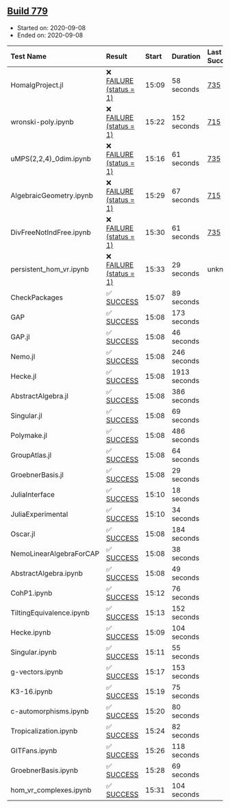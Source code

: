 ## [Build 779](https://oscarci.mathematik.uni-kl.de/job/oscar-stable/779/)

* Started on: 2020-09-08
* Ended on: 2020-09-08

| Test Name    | Result | Start | Duration | Last Success | First Failure |
|:-------------|:-------|:------|:---------|:-------------|:--------------|
| HomalgProject.jl | ❌ [FAILURE (status = 1)](https://oscarci.mathematik.uni-kl.de/job/oscar-stable/779/artifact/logs/build-779/HomalgProject.jl.log) | 15:09 | 58 seconds | [735](https://oscarci.mathematik.uni-kl.de/job/oscar-stable/735/) | [736](https://oscarci.mathematik.uni-kl.de/job/oscar-stable/736/) |
| wronski-poly.ipynb | ❌ [FAILURE (status = 1)](https://oscarci.mathematik.uni-kl.de/job/oscar-stable/779/artifact/logs/build-779/wronski-poly.ipynb.log) | 15:22 | 152 seconds | [715](https://oscarci.mathematik.uni-kl.de/job/oscar-stable/715/) | [716](https://oscarci.mathematik.uni-kl.de/job/oscar-stable/716/) |
| uMPS(2,2,4)_0dim.ipynb | ❌ [FAILURE (status = 1)](https://oscarci.mathematik.uni-kl.de/job/oscar-stable/779/artifact/logs/build-779/uMPS-2-2-4-_0dim.ipynb.log) | 15:16 | 61 seconds | [735](https://oscarci.mathematik.uni-kl.de/job/oscar-stable/735/) | [736](https://oscarci.mathematik.uni-kl.de/job/oscar-stable/736/) |
| AlgebraicGeometry.ipynb | ❌ [FAILURE (status = 1)](https://oscarci.mathematik.uni-kl.de/job/oscar-stable/779/artifact/logs/build-779/AlgebraicGeometry.ipynb.log) | 15:29 | 67 seconds | [715](https://oscarci.mathematik.uni-kl.de/job/oscar-stable/715/) | [716](https://oscarci.mathematik.uni-kl.de/job/oscar-stable/716/) |
| DivFreeNotIndFree.ipynb | ❌ [FAILURE (status = 1)](https://oscarci.mathematik.uni-kl.de/job/oscar-stable/779/artifact/logs/build-779/DivFreeNotIndFree.ipynb.log) | 15:30 | 61 seconds | [735](https://oscarci.mathematik.uni-kl.de/job/oscar-stable/735/) | [736](https://oscarci.mathematik.uni-kl.de/job/oscar-stable/736/) |
| persistent_hom_vr.ipynb | ❌ [FAILURE (status = 1)](https://oscarci.mathematik.uni-kl.de/job/oscar-stable/779/artifact/logs/build-779/persistent_hom_vr.ipynb.log) | 15:33 | 29 seconds | unknown | unknown |
| CheckPackages | ✅ [SUCCESS](https://oscarci.mathematik.uni-kl.de/job/oscar-stable/779/artifact/logs/build-779/CheckPackages.log) | 15:07 | 89 seconds |  |  |
| GAP | ✅ [SUCCESS](https://oscarci.mathematik.uni-kl.de/job/oscar-stable/779/artifact/logs/build-779/GAP.log) | 15:08 | 173 seconds |  |  |
| GAP.jl | ✅ [SUCCESS](https://oscarci.mathematik.uni-kl.de/job/oscar-stable/779/artifact/logs/build-779/GAP.jl.log) | 15:08 | 46 seconds |  |  |
| Nemo.jl | ✅ [SUCCESS](https://oscarci.mathematik.uni-kl.de/job/oscar-stable/779/artifact/logs/build-779/Nemo.jl.log) | 15:08 | 246 seconds |  |  |
| Hecke.jl | ✅ [SUCCESS](https://oscarci.mathematik.uni-kl.de/job/oscar-stable/779/artifact/logs/build-779/Hecke.jl.log) | 15:08 | 1913 seconds |  |  |
| AbstractAlgebra.jl | ✅ [SUCCESS](https://oscarci.mathematik.uni-kl.de/job/oscar-stable/779/artifact/logs/build-779/AbstractAlgebra.jl.log) | 15:08 | 386 seconds |  |  |
| Singular.jl | ✅ [SUCCESS](https://oscarci.mathematik.uni-kl.de/job/oscar-stable/779/artifact/logs/build-779/Singular.jl.log) | 15:08 | 69 seconds |  |  |
| Polymake.jl | ✅ [SUCCESS](https://oscarci.mathematik.uni-kl.de/job/oscar-stable/779/artifact/logs/build-779/Polymake.jl.log) | 15:08 | 486 seconds |  |  |
| GroupAtlas.jl | ✅ [SUCCESS](https://oscarci.mathematik.uni-kl.de/job/oscar-stable/779/artifact/logs/build-779/GroupAtlas.jl.log) | 15:08 | 64 seconds |  |  |
| GroebnerBasis.jl | ✅ [SUCCESS](https://oscarci.mathematik.uni-kl.de/job/oscar-stable/779/artifact/logs/build-779/GroebnerBasis.jl.log) | 15:08 | 29 seconds |  |  |
| JuliaInterface | ✅ [SUCCESS](https://oscarci.mathematik.uni-kl.de/job/oscar-stable/779/artifact/logs/build-779/JuliaInterface.log) | 15:10 | 18 seconds |  |  |
| JuliaExperimental | ✅ [SUCCESS](https://oscarci.mathematik.uni-kl.de/job/oscar-stable/779/artifact/logs/build-779/JuliaExperimental.log) | 15:10 | 34 seconds |  |  |
| Oscar.jl | ✅ [SUCCESS](https://oscarci.mathematik.uni-kl.de/job/oscar-stable/779/artifact/logs/build-779/Oscar.jl.log) | 15:08 | 184 seconds |  |  |
| NemoLinearAlgebraForCAP | ✅ [SUCCESS](https://oscarci.mathematik.uni-kl.de/job/oscar-stable/779/artifact/logs/build-779/NemoLinearAlgebraForCAP.log) | 15:08 | 38 seconds |  |  |
| AbstractAlgebra.ipynb | ✅ [SUCCESS](https://oscarci.mathematik.uni-kl.de/job/oscar-stable/779/artifact/logs/build-779/AbstractAlgebra.ipynb.log) | 15:08 | 49 seconds |  |  |
| CohP1.ipynb | ✅ [SUCCESS](https://oscarci.mathematik.uni-kl.de/job/oscar-stable/779/artifact/logs/build-779/CohP1.ipynb.log) | 15:12 | 76 seconds |  |  |
| TiltingEquivalence.ipynb | ✅ [SUCCESS](https://oscarci.mathematik.uni-kl.de/job/oscar-stable/779/artifact/logs/build-779/TiltingEquivalence.ipynb.log) | 15:13 | 152 seconds |  |  |
| Hecke.ipynb | ✅ [SUCCESS](https://oscarci.mathematik.uni-kl.de/job/oscar-stable/779/artifact/logs/build-779/Hecke.ipynb.log) | 15:09 | 104 seconds |  |  |
| Singular.ipynb | ✅ [SUCCESS](https://oscarci.mathematik.uni-kl.de/job/oscar-stable/779/artifact/logs/build-779/Singular.ipynb.log) | 15:11 | 55 seconds |  |  |
| g-vectors.ipynb | ✅ [SUCCESS](https://oscarci.mathematik.uni-kl.de/job/oscar-stable/779/artifact/logs/build-779/g-vectors.ipynb.log) | 15:17 | 153 seconds |  |  |
| K3-16.ipynb | ✅ [SUCCESS](https://oscarci.mathematik.uni-kl.de/job/oscar-stable/779/artifact/logs/build-779/K3-16.ipynb.log) | 15:19 | 75 seconds |  |  |
| c-automorphisms.ipynb | ✅ [SUCCESS](https://oscarci.mathematik.uni-kl.de/job/oscar-stable/779/artifact/logs/build-779/c-automorphisms.ipynb.log) | 15:20 | 80 seconds |  |  |
| Tropicalization.ipynb | ✅ [SUCCESS](https://oscarci.mathematik.uni-kl.de/job/oscar-stable/779/artifact/logs/build-779/Tropicalization.ipynb.log) | 15:24 | 82 seconds |  |  |
| GITFans.ipynb | ✅ [SUCCESS](https://oscarci.mathematik.uni-kl.de/job/oscar-stable/779/artifact/logs/build-779/GITFans.ipynb.log) | 15:26 | 118 seconds |  |  |
| GroebnerBasis.ipynb | ✅ [SUCCESS](https://oscarci.mathematik.uni-kl.de/job/oscar-stable/779/artifact/logs/build-779/GroebnerBasis.ipynb.log) | 15:28 | 69 seconds |  |  |
| hom_vr_complexes.ipynb | ✅ [SUCCESS](https://oscarci.mathematik.uni-kl.de/job/oscar-stable/779/artifact/logs/build-779/hom_vr_complexes.ipynb.log) | 15:31 | 104 seconds |  |  |
